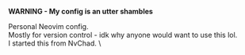 **WARNING - My config is an utter shambles**

Personal Neovim config. \
Mostly for version control - idk why anyone would want to use this lol. \
I started this from NvChad. \
